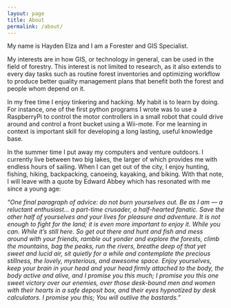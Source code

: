 ```yaml
---
layout: page
title: About
permalink: /about/
---
```


My name is Hayden Elza and I am a Forester and GIS Specialist.
				
My interests are in how GIS, or technology in general, can be used in the field of forestry. This interest is not limited to research, as it also extends to every day tasks such as routine forest inventories and optimizing workflow to produce better quality management plans that benefit both the forest and people whom depend on it.

In my free time I enjoy tinkering and hacking. My habit is to learn by doing. For instance, one of the first python programs I wrote was to use a RaspberryPi to control the motor controllers in a small robot that could drive around and control a front bucket using a Wii-mote. For me learning in context is important skill for developing a long lasting, useful knowledge base.

In the summer time I put away my computers and venture outdoors. I currently live between two big lakes, the larger of which provides me with endless hours of sailing. When I can get out of the city, I enjoy hunting, fishing, hiking, backpacking, canoeing, kayaking, and biking. With that note, I will leave with a quote by Edward Abbey which has resonated with me since a young age:

*“One final paragraph of advice: do not burn yourselves out. Be as I am — a reluctant enthusiast... a part-time crusader, a half-hearted fanatic. Save the other half of yourselves and your lives for pleasure and adventure. It is not enough to fight for the land; it is even more important to enjoy it. While you can. While it’s still here. So get out there and hunt and fish and mess around with your friends, ramble out yonder and explore the forests, climb the mountains, bag the peaks, run the rivers, breathe deep of that yet sweet and lucid air, sit quietly for a while and contemplate the precious stillness, the lovely, mysterious, and awesome space. Enjoy yourselves, keep your brain in your head and your head firmly attached to the body, the body active and alive, and I promise you this much; I promise you this one sweet victory over our enemies, over those desk-bound men and women with their hearts in a safe deposit box, and their eyes hypnotized by desk calculators. I promise you this; You will outlive the bastards.”*